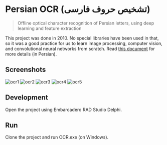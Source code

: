 # Persian OCR (تشخیص حروف فارسی)
> Offline optical character recognition of Persian letters, using deep learning and feature extraction

This project was done in 2010. No special libraries have been used in that, so it was a good practice for us to learn image processing, computer vision, and convolutional neural networks from scratch.
Read [this document](https://github.com/Erfaniaa/Persian-OCR/blob/master/Persian-OCR.pdf) for more details (in Persian).

## Screenshots

![ocr1](https://user-images.githubusercontent.com/7780269/46572355-46332d00-c991-11e8-8f00-8296636efc1d.JPG)
![ocr2](https://user-images.githubusercontent.com/7780269/46572356-46332d00-c991-11e8-9c89-8bbc7b9e2dd7.JPG)
![ocr3](https://user-images.githubusercontent.com/7780269/46572357-46332d00-c991-11e8-8f3f-8b8fe971f5ed.JPG)
![ocr4](https://user-images.githubusercontent.com/7780269/46572358-46cbc380-c991-11e8-9833-b884f4374901.JPG)
![ocr5](https://user-images.githubusercontent.com/7780269/46572360-46cbc380-c991-11e8-8628-6d50326be4a5.JPG)

## Development

Open the project using Embarcadero RAD Studio Delphi.

## Run

Clone the project and run OCR.exe (on Windows).
